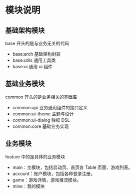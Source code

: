 # 模块说明

## 基础架构模块

base 开头的是与业务无关的代码

- base:arch 基础架构封装
- base:utils 通用工具类
- base:ui 通用 ui 组件

## 基础业务模块

common 开头的是业务相关的基础库

  - common:api 业务通用组件的接口定义
  - common:ui-theme 主题与设计
  - common:ui-dialog 弹框 DSL
  - common:core 基础业务实现

## 业务模块

feature 中的是具体的业务模块

- main：主模块，包括启动页、首页各 Table 页面、游戏列表。
- account：账户模块，包括各种登录注册。
- game：游戏详情，游戏推流模块。
- mine：我的模块
